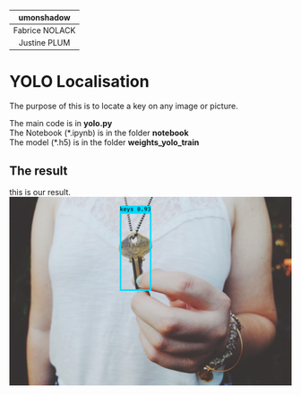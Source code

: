 **umonshadow**|
|:-: |
| Fabrice NOLACK  |
| Justine PLUM  |

# YOLO Localisation
The purpose of this is to locate a key on any image or picture.

 The main code is in **yolo.py**  
 The Notebook (\*.ipynb) is in the folder **notebook**   
 The model (\*.h5) is in the folder **weights_yolo_train**  

## The result
this is our result.
![Localisation Result](out/img/key_5.jpg "Localisation Result")
